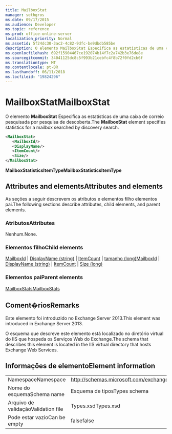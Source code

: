 ```yaml
---
title: MailboxStat
manager: sethgros
ms.date: 09/17/2015
ms.audience: Developer
ms.topic: reference
ms.prod: office-online-server
localization_priority: Normal
ms.assetid: 5f24dc30-3ac2-4c82-9dfc-be9dbdb585be
description: O elemento MailboxStat Especifica as estatísticas de uma caixa de correio pesquisada por pesquisa de descoberta.
ms.openlocfilehash: 692f15904467ce192074b14f7c2a742b3e76de8e
ms.sourcegitcommit: 34041125dc8c5f993b21cebfc4f8b72f0fd2cb6f
ms.translationtype: MT
ms.contentlocale: pt-BR
ms.lasthandoff: 06/11/2018
ms.locfileid: "19824296"
---
```

# <a name="mailboxstat"></a><span data-ttu-id="49b0e-103">MailboxStat</span><span class="sxs-lookup"><span data-stu-id="49b0e-103">MailboxStat</span></span>

<span data-ttu-id="49b0e-104">O elemento **MailboxStat** Especifica as estatísticas de uma caixa de correio pesquisada por pesquisa de descoberta.</span><span class="sxs-lookup"><span data-stu-id="49b0e-104">The **MailboxStat** element specifies statistics for a mailbox searched by discovery search.</span></span> 
  
```XML
<MailboxStat>
   <MailboxId/>
   <DisplayName/>
   <ItemCount/>
   <Size/>
</MailboxStat>
```

<span data-ttu-id="49b0e-105">**MailboxStatisticsItemType**</span><span class="sxs-lookup"><span data-stu-id="49b0e-105">**MailboxStatisticsItemType**</span></span>

## <a name="attributes-and-elements"></a><span data-ttu-id="49b0e-106">Attributes and elements</span><span class="sxs-lookup"><span data-stu-id="49b0e-106">Attributes and elements</span></span>

<span data-ttu-id="49b0e-107">As seções a seguir descrevem os atributos e elementos filho elementos pai.</span><span class="sxs-lookup"><span data-stu-id="49b0e-107">The following sections describe attributes, child elements, and parent elements.</span></span>
  
### <a name="attributes"></a><span data-ttu-id="49b0e-108">Atributos</span><span class="sxs-lookup"><span data-stu-id="49b0e-108">Attributes</span></span>

<span data-ttu-id="49b0e-109">Nenhum.</span><span class="sxs-lookup"><span data-stu-id="49b0e-109">None.</span></span>
  
### <a name="child-elements"></a><span data-ttu-id="49b0e-110">Elementos filho</span><span class="sxs-lookup"><span data-stu-id="49b0e-110">Child elements</span></span>

<span data-ttu-id="49b0e-111">[MailboxId](mailboxid.md) | [DisplayName (string)](displayname-string.md) | [ItemCount](itemcount.md) | [tamanho (long)](size-long.md)</span><span class="sxs-lookup"><span data-stu-id="49b0e-111">[MailboxId](mailboxid.md) | [DisplayName (string)](displayname-string.md) | [ItemCount](itemcount.md) | [Size (long)](size-long.md)</span></span>
  
### <a name="parent-elements"></a><span data-ttu-id="49b0e-112">Elementos pai</span><span class="sxs-lookup"><span data-stu-id="49b0e-112">Parent elements</span></span>

[<span data-ttu-id="49b0e-113">MailboxStats</span><span class="sxs-lookup"><span data-stu-id="49b0e-113">MailboxStats</span></span>](mailboxstats.md)
  
## <a name="remarks"></a><span data-ttu-id="49b0e-114">Coment�rios</span><span class="sxs-lookup"><span data-stu-id="49b0e-114">Remarks</span></span>

<span data-ttu-id="49b0e-115">Este elemento foi introduzido no Exchange Server 2013.</span><span class="sxs-lookup"><span data-stu-id="49b0e-115">This element was introduced in Exchange Server 2013.</span></span>
  
<span data-ttu-id="49b0e-116">O esquema que descreve este elemento está localizado no diretório virtual do IIS que hospeda os Serviços Web do Exchange.</span><span class="sxs-lookup"><span data-stu-id="49b0e-116">The schema that describes this element is located in the IIS virtual directory that hosts Exchange Web Services.</span></span>
  
## <a name="element-information"></a><span data-ttu-id="49b0e-117">Informações de elemento</span><span class="sxs-lookup"><span data-stu-id="49b0e-117">Element information</span></span>

|||
|:-----|:-----|
|<span data-ttu-id="49b0e-118">Namespace</span><span class="sxs-lookup"><span data-stu-id="49b0e-118">Namespace</span></span>  <br/> |http://schemas.microsoft.com/exchange/services/2006/types  <br/> |
|<span data-ttu-id="49b0e-119">Nome do esquema</span><span class="sxs-lookup"><span data-stu-id="49b0e-119">Schema name</span></span>  <br/> |<span data-ttu-id="49b0e-120">Esquema de tipos</span><span class="sxs-lookup"><span data-stu-id="49b0e-120">Types schema</span></span>  <br/> |
|<span data-ttu-id="49b0e-121">Arquivo de validação</span><span class="sxs-lookup"><span data-stu-id="49b0e-121">Validation file</span></span>  <br/> |<span data-ttu-id="49b0e-122">Types.xsd</span><span class="sxs-lookup"><span data-stu-id="49b0e-122">Types.xsd</span></span>  <br/> |
|<span data-ttu-id="49b0e-123">Pode estar vazio</span><span class="sxs-lookup"><span data-stu-id="49b0e-123">Can be empty</span></span>  <br/> |<span data-ttu-id="49b0e-124">false</span><span class="sxs-lookup"><span data-stu-id="49b0e-124">false</span></span>  <br/> |
   

